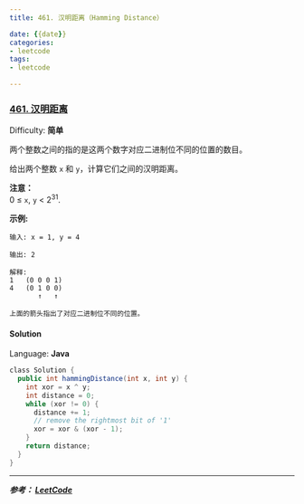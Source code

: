 ```yaml
---
title: 461. 汉明距离（Hamming Distance）

date: {{date}}
categories:
- leetcode
tags:
- leetcode

---
```

### [461\. 汉明距离](https://leetcode-cn.com/problems/hamming-distance/)

Difficulty: **简单**


两个整数之间的指的是这两个数字对应二进制位不同的位置的数目。

给出两个整数 `x` 和 `y`，计算它们之间的汉明距离。

**注意：**  
0 ≤ `x`, `y` < 2<sup>31</sup>.

**示例:**

```
输入: x = 1, y = 4

输出: 2

解释:
1   (0 0 0 1)
4   (0 1 0 0)
       ↑   ↑

上面的箭头指出了对应二进制位不同的位置。
```


#### Solution

Language: **Java**

```java
​class Solution {
  public int hammingDistance(int x, int y) {
    int xor = x ^ y;
    int distance = 0;
    while (xor != 0) {
      distance += 1;
      // remove the rightmost bit of '1'
      xor = xor & (xor - 1);
    }
    return distance;
  }
}
```


---
***参考：
[LeetCode](https://leetcode-cn.com/problems/hamming-distance/solution/yi-ming-ju-chi-by-leetcode/)***
